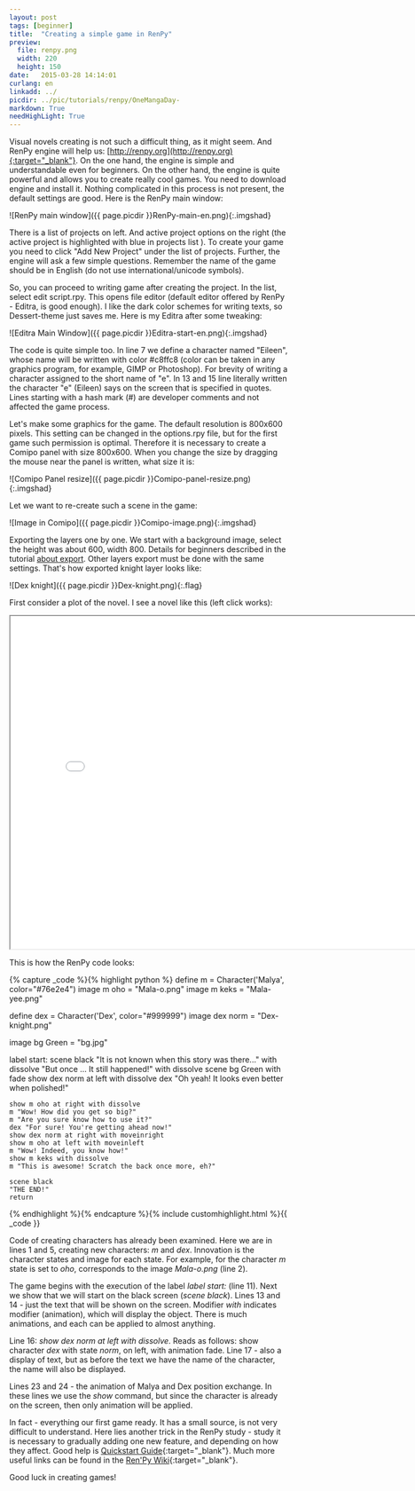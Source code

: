 ```yaml
---
layout: post
tags: [beginner]
title:  "Creating a simple game in RenPy"
preview: 
  file: renpy.png
  width: 220
  height: 150
date:   2015-03-28 14:14:01
curlang: en
linkadd: ../
picdir: ../pic/tutorials/renpy/OneMangaDay-
markdown: True
needHighLight: True
---
```


Visual novels creating is not such a difficult thing, as it might seem. And RenPy engine will help us: [http://renpy.org](http://renpy.org){:target="_blank"}. On the one hand, the engine is simple and understandable even for beginners. On the other hand, the engine is quite powerful and allows you to create really cool games. You need to download engine and install it. Nothing complicated in this process is not present, the default settings are good. Here is the RenPy main window:

![RenPy main window]({{ page.picdir }}RenPy-main-en.png){:.imgshad}

There is a list of projects on left. And active project options on the right (the active project is highlighted with blue in projects list ). To create your game you need to click "Add New Project" under the list of projects. Further, the engine will ask a few simple questions. Remember the name of the game should be in English (do not use international/unicode symbols).

So, you can proceed to writing game after creating the project. In the list, select edit script.rpy. This opens file editor (default editor offered by RenPy - Editra, is good enough). I like the dark color schemes for writing texts, so Dessert-theme just saves me. Here is my Editra after some tweaking:

![Editra Main Window]({{ page.picdir }}Editra-start-en.png){:.imgshad}

The code is quite simple too. In line 7 we define a character named "Eileen", whose name will be written with color #c8ffc8 (color can be taken in any graphics program, for example, GIMP or Photoshop). For brevity of writing a character assigned to the short name of "e". In 13 and 15 line literally written the character "e" (Eileen) says on the screen that is specified in quotes. Lines starting with a hash mark (#) are developer comments and not affected the game process.

Let's make some graphics for the game. The default resolution is 800x600 pixels. This setting can be changed in the options.rpy file, but for the first game such permission is optimal. Therefore it is necessary to create a Comipo panel with size 800x600. When you change the size by dragging the mouse near the panel is written, what size it is:

![Comipo Panel resize]({{ page.picdir }}Comipo-panel-resize.png){:.imgshad}

Let  we want to re-create such a scene in the game:

![Image in Comipo]({{ page.picdir }}Comipo-image.png){:.imgshad}


Exporting the layers one by one. We start with a background image, select the height was about 600, width 800. Details for beginners described in the tutorial [about export](comipo-basics-exporting.html). Other layers export must be done with the same settings. That's how exported knight layer looks like:

![Dex knight]({{ page.picdir }}Dex-knight.png){:.flag}


First consider a plot of the novel. I see a novel like this (left click works):

<p class="centered"><iframe src="{{ page.picdir }}ScratchMalvinaEn/index.html" class="noborder hidover" width="800" height="600" id="novell"></iframe></p>

This is how the RenPy code looks:

{% capture _code %}{% highlight python %}
define m = Character('Malya', color="#76e2e4")
image m oho = "Mala-o.png"
image m keks = "Mala-yee.png"

define dex = Character('Dex', color="#999999")
image dex norm = "Dex-knight.png"

image bg Green = "bg.jpg"


label start:
    scene black
    "It is not known when this story was there..." with dissolve
    "But once ... It still happened!" with dissolve
    scene bg Green with fade
    show dex norm at left with dissolve
    dex "Oh yeah! It looks even better when polished!"
    
    show m oho at right with dissolve
    m "Wow! How did you get so big?"
    m "Are you sure know how to use it?"
    dex "For sure! You're getting ahead now!"
    show dex norm at right with moveinright
    show m oho at left with moveinleft
    m "Wow! Indeed, you know how!"
    show m keks with dissolve
    m "This is awesome! Scratch the back once more, eh?"
    
    scene black
    "THE END!"
    return
{% endhighlight %}{% endcapture %}{% include customhighlight.html %}{{ _code }}

Code of creating characters has already been examined. Here we are in lines 1 and 5, creating new characters: *m* and *dex*. Innovation is the character states and image for each state. For example, for the character *m* state is set to *oho*, corresponds to the image *Mala-o.png* (line 2).

The game begins with the execution of the label *label start:* (line 11). Next we show that we will start on the black screen (*scene black*). Lines 13 and 14 - just the text that will be shown on the screen. Modifier *with* indicates modifier (animation), which will display the object. There is much animations, and each can be applied to almost anything.

Line 16: *show dex norm at left with dissolve*. Reads as follows: show character *dex* with state *norm*, on left, with animation fade. Line 17 - also a display of text, but as before the text we have the name of the character, the name will also be displayed.

Lines 23 and 24 - the animation of Malya and Dex position exchange. In these lines we use the *show* command, but since the character is already on the screen, then only animation will be applied.

In fact - everything our first game ready. It has a small source, is not very difficult to understand. Here lies another trick in the RenPy study - study it is necessary to gradually adding one new feature, and depending on how they affect. Good help is [Quickstart Guide](http://www.renpy.org/doc/html/quickstart.html){:target="_blank"}. Much more useful links can be found in the [Ren'Py Wiki](http://www.renpy.org/wiki/renpy/Wiki_Home_Page){:target="_blank"}.

Good luck in creating games!
